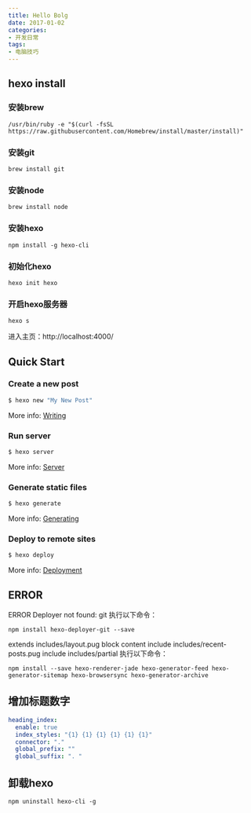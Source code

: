 ```yaml
---
title: Hello Bolg
date: 2017-01-02
categories: 
- 开发日常
tags: 
- 电脑技巧
---
```

## hexo install
### 安装brew
```
/usr/bin/ruby -e "$(curl -fsSL https://raw.githubusercontent.com/Homebrew/install/master/install)"
```
### 安装git
```
brew install git
```
### 安装node
```
brew install node
```
### 安装hexo
```
npm install -g hexo-cli
```
### 初始化hexo
```
hexo init hexo
```
### 开启hexo服务器
```
hexo s
```
进入主页：http://localhost:4000/ 


## Quick Start

### Create a new post

``` bash
$ hexo new "My New Post"
```

More info: [Writing](https://hexo.io/docs/writing.html)

### Run server

``` bash
$ hexo server
```

More info: [Server](https://hexo.io/docs/server.html)

### Generate static files

``` bash
$ hexo generate
```

More info: [Generating](https://hexo.io/docs/generating.html)

### Deploy to remote sites

``` bash
$ hexo deploy
```

More info: [Deployment](https://hexo.io/docs/deployment.html)

## ERROR
ERROR Deployer not found: git
执行以下命令：
```
npm install hexo-deployer-git --save
```
extends includes/layout.pug block content include includes/recent-posts.pug include includes/partial
执行以下命令：
```
npm install --save hexo-renderer-jade hexo-generator-feed hexo-generator-sitemap hexo-browsersync hexo-generator-archive
```
## 增加标题数字
```yaml
heading_index:
  enable: true
  index_styles: "{1} {1} {1} {1} {1} {1}"
  connector: "."
  global_prefix: ""
  global_suffix: ". "
```
## 卸载hexo
```
npm uninstall hexo-cli -g

```